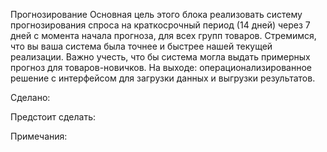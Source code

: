 Прогнозирование
Основная цель этого блока реализовать систему прогнозирования спроса на краткосрочный период (14 дней) через 7 дней с момента начала прогноза, для всех групп товаров. Стремимся, что вы ваша система была точнее и быстрее нашей текущей реализации. Важно учесть, что бы система могла выдать примерных прогноз для товаров-новичков. На выходе: операционализированное решение с интерфейсом для загрузки данных и выгрузки результатов.

Сделано:

Предстоит сделать:

Примечания:
